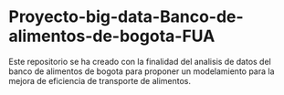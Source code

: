 # Proyecto-big-data-Banco-de-alimentos-de-bogota-FUA

Este repositorio se ha creado con la finalidad del analisis de datos del banco de alimentos de bogota para proponer un modelamiento para la mejora de eficiencia de transporte de alimentos.
